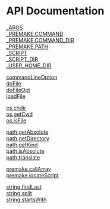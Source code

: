 # API Documentation

[_ARGS](_ARGS.md)<br/>
[_PREMAKE.COMMAND](_PREMAKE.COMMAND.md)<br/>
[_PREMAKE.COMMAND_DIR](_PREMAKE.COMMAND_DIR.md)<br/>
[_PREMAKE.PATH](_PREMAKE.PATH.md)<br/>
[_SCRIPT](_SCRIPT.md)<br/>
[_SCRIPT_DIR](_SCRIPT_DIR.md)<br/>
[_USER_HOME_DIR](_USER_HOME_DIR.md)<br/>

[commandLineOption](commandLineOption.md)<br/>
[doFile](doFile.md)<br/>
[doFileOpt](doFileOpt.md)<br/>
[loadFile](loadFile.md)<br/>

[os.chdir](os.chdir.md)<br/>
[os.getCwd](os.getCwd.md)<br/>
[os.isFile](os.isFile.md)<br/>

[path.getAbsolute](path.getAbsolute.md)<br/>
[path.getDirectory](path.getDirectory.md)<br/>
[path.getKind](path.getKind.md)<br/>
[path.isAbsolute](path.isAbsolute.md)<br/>
[path.translate](path.translate.md)<br/>

[premake.callArray](premake.callArray.md)<br/>
[premake.locateScript](premake.locateScript.md)<br/>

[string.findLast](string.findLast.md)<br/>
[string.split](string.split.md)<br/>
[string.startsWith](string.startsWith.md)<br/>

